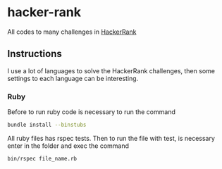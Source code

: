 # hacker-rank
All codes to many challenges in [HackerRank](https://www.hackerrank.com/)

## Instructions

I use a lot of languages to solve the HackerRank challenges, then some settings to each language can be interesting.

### Ruby
Before to run ruby code is necessary to run the command

```bash
bundle install --binstubs
```

All ruby files has rspec tests. Then to run the file with test, is necessary enter in the folder and exec the command
```bash
bin/rspec file_name.rb
```
